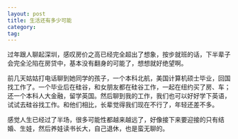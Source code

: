 ```yaml
---
layout: post
title: 生活还有多少可能
category:
tag:
---
```

过年跟人聊起深圳，感叹房价之高已经完全超出了想象，按步就班的话，下半辈子会完全沦陷在房贷中，基本没有翻身的可能了，想想就好绝望啊。

前几天姑姑打电话聊到她同学的孩子，一个本科北航，美国计算机硕士毕业，回国找工作了。一个毕业后在硅谷，和女朋友都在硅谷工作，一起在纽约买了房、车；还一个本科人大金融，留学英国。然后聊到我的工作，我们也可以好好学下英语，试试去硅谷找工作。和他们相比，长辈觉得我们现在不行了，年轻还差不多。

感觉人生已经过了半场，很多可能性都越来越远了，好像接下来要迎接的只有结婚、生娃，然后养娃读书长大，自己退休，也是蛮无聊的。

